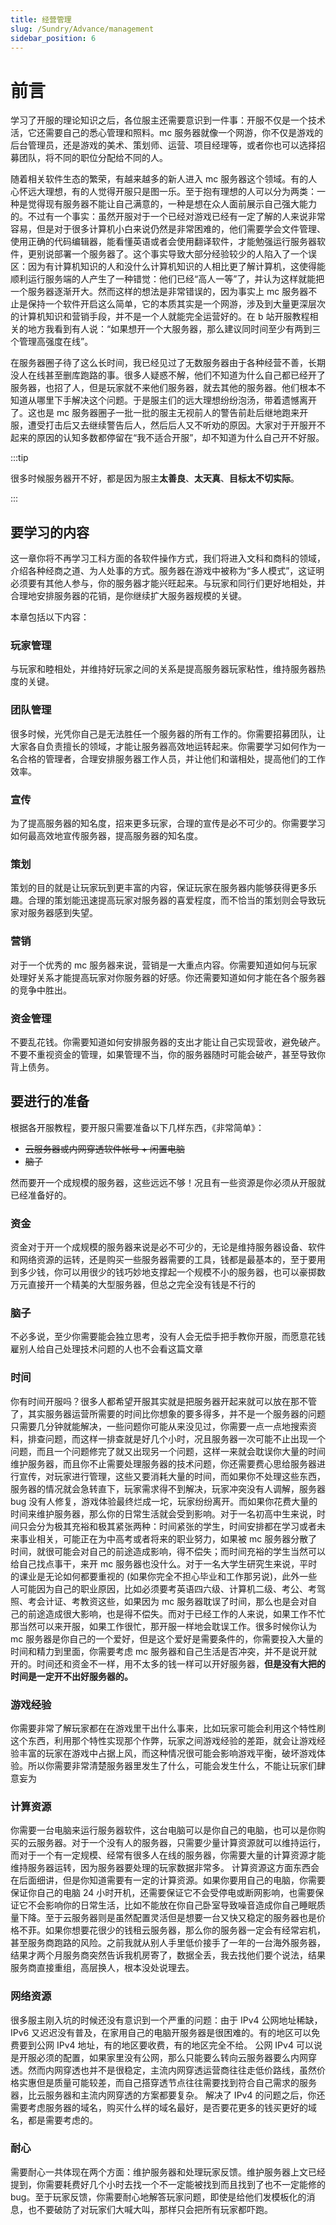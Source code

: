 ```yaml
---
title: 经营管理
slug: /Sundry/Advance/management
sidebar_position: 6
---
```


# 前言

学习了开服的理论知识之后，各位服主还需要意识到一件事：开服不仅是一个技术活，它还需要自己的悉心管理和照料。mc 服务器就像一个网游，你不仅是游戏的后台管理员，还是游戏的美术、策划师、运营、项目经理等，或者你也可以选择招募团队，将不同的职位分配给不同的人。

随着相关软件生态的繁荣，有越来越多的新人进入 mc 服务器这个领域。有的人心怀远大理想，有的人觉得开服只是图一乐。至于抱有理想的人可以分为两类：一种是觉得现有服务器不能让自己满意的，一种是想在众人面前展示自己强大能力的。不过有一个事实：虽然开服对于一个已经对游戏已经有一定了解的人来说非常容易，但是对于很多计算机小白来说仍然是非常困难的，他们需要学会文件管理、使用正确的代码编辑器，能看懂英语或者会使用翻译软件，才能勉强运行服务器软件，更别说部署一个服务器了。这个事实导致大部分经验较少的人陷入了一个误区：因为有计算机知识的人和没什么计算机知识的人相比更了解计算机，这使得能顺利运行服务端的人产生了一种错觉：他们已经“高人一等”了，并认为这样就能把一个服务器逐渐开大。然而这样的想法是非常错误的，因为事实上 mc 服务器不止是保持一个软件开启这么简单，它的本质其实是一个网游，涉及到大量更深层次的计算机知识和营销手段，并不是一个人就能完全运营好的。在 b 站开服教程相关的地方我看到有人说：“如果想开一个大服务器，那么建议同时间至少有两到三个管理高强度在线”。

在服务器圈子待了这么长时间，我已经见过了无数服务器由于各种经营不善，长期没人在线甚至删库跑路的事。很多人疑惑不解，他们不知道为什么自己都已经开了服务器，也招了人，但是玩家就不来他们服务器，就去其他的服务器。他们根本不知道从哪里下手解决这个问题。于是服主们的远大理想纷纷泡汤，带着遗憾离开了。这也是 mc 服务器圈子一批一批的服主无视前人的警告前赴后继地跑来开服，遭受打击后又去继续警告后人，然后后人又不听劝的原因。大家对于开服开不起来的原因的认知多数都停留在“我不适合开服”，却不知道为什么自己开不好服。

:::tip

很多时候服务器开不好，都是因为服主**太善良**、**太天真**、**目标太不切实际**。

:::

## 要学习的内容

这一章你将不再学习工科方面的各软件操作方式，我们将进入文科和商科的领域，介绍各种经商之道、为人处事的方式。服务器在游戏中被称为“多人模式”，这证明必须要有其他人参与，你的服务器才能兴旺起来。与玩家和同行们更好地相处，并合理地安排服务器的花销，是你继续扩大服务器规模的关键。

本章包括以下内容：

### 玩家管理

与玩家和睦相处，并维持好玩家之间的关系是提高服务器玩家粘性，维持服务器热度的关键。

### 团队管理

很多时候，光凭你自己是无法胜任一个服务器的所有工作的。你需要招募团队，让大家各自负责擅长的领域，才能让服务器高效地运转起来。你需要学习如何作为一名合格的管理者，合理安排服务器工作人员，并让他们和谐相处，提高他们的工作效率。

### 宣传

为了提高服务器的知名度，招来更多玩家，合理的宣传是必不可少的。你需要学习如何最高效地宣传服务器，提高服务器的知名度。

### 策划

策划的目的就是让玩家玩到更丰富的内容，保证玩家在服务器内能够获得更多乐趣。合理的策划能迅速提高玩家对服务器的喜爱程度，而不恰当的策划则会导致玩家对服务器感到失望。

### 营销

对于一个优秀的 mc 服务器来说，营销是一大重点内容。你需要知道如何与玩家处理好关系才能提高玩家对你服务器的好感。你还需要知道如何才能在各个服务器的竞争中胜出。

### 资金管理

不要乱花钱。你需要知道如何安排服务器的支出才能让自己实现营收，避免破产。不要不重视资金的管理，如果管理不当，你的服务器随时可能会破产，甚至导致你背上债务。

## 要进行的准备

根据各开服教程，要开服只需要准备以下几样东西，《非常简单》：

- ~~云服务器或内网穿透软件帐号 + 闲置电脑~~
- ~~脑子~~

然而要开一个成规模的服务器，这些远远不够！况且有一些资源是你必须从开服就已经准备好的。

### 资金

资金对于开一个成规模的服务器来说是必不可少的，无论是维持服务器设备、软件和网络资源的运转，还是购买一些服务器需要的工具，钱都是最基本的，至于要用到多少钱，你可以用很少的钱巧妙地支撑起一个规模不小的服务器，也可以豪掷数万元直接开一个精美的大型服务器，但总之完全没有钱是不行的

### 脑子

不必多说，至少你需要能会独立思考，没有人会无偿手把手教你开服，而愿意花钱雇别人给自己处理技术问题的人也不会看这篇文章

### 时间

你有时间开服吗？很多人都希望开服其实就是把服务器开起来就可以放在那不管了，其实服务器运营所需要的时间比你想象的要多得多，并不是一个服务器的问题只需要几分钟就能解决，一些问题你可能从来没见过，你需要一点一点地搜索资料，排查问题，而这样一排查就是好几个小时，况且服务器一次可能不止出现一个问题，而且一个问题修完了就又出现另一个问题，这样一来就会耽误你大量的时间维护服务器，而且你不止需要处理服务器的技术问题，你还需要费心思给服务器进行宣传，对玩家进行管理，这些又要消耗大量的时间，而如果你不处理这些东西，服务器的情况就会急转直下，玩家需求得不到解决，玩家冲突没有人调解，服务器 bug 没有人修复，游戏体验最终烂成一坨，玩家纷纷离开。而如果你花费大量的时间来维护服务器，那么你的日常生活就会受到影响。对于一名初高中生来说，时间只会分为极其充裕和极其紧张两种：时间紧张的学生，时间安排都在学习或者未来事业相关，可能正在为中高考或者将来的职业努力，如果被 mc 服务器分散了时间，就很可能会对自己的前途造成影响，得不偿失；而时间充裕的学生当然可以给自己找点事干，来开 mc 服务器也没什么。对于一名大学生研究生来说，平时的课业是无论如何都要重视的 (如果你完全不担心毕业和工作那另说)，此外一些人可能因为自己的职业原因，比如必须要考英语四六级、计算机二级、考公、考驾照、考会计证、考教资这些，如果因为 mc 服务器耽误了时间，那么也是会对自己的前途造成很大影响，也是得不偿失。而对于已经工作的人来说，如果工作不忙那当然可以来开服，如果工作很忙，那开服一样地会耽误工作。很多时候你认为 mc 服务器是你自己的一个爱好，但是这个爱好是需要条件的，你需要投入大量的时间和精力到里面，你需要考虑 mc 服务器和自己生活是否冲突，并不是说开就开的。时间还和资金不一样，用不太多的钱一样可以开好服务器，**但是没有大把的时间是一定开不出好服务器的。**

### 游戏经验

你需要非常了解玩家都在在游戏里干出什么事来，比如玩家可能会利用这个特性刷这个东西，利用那个特性实现那个作弊，玩家之间游戏经验的差距，就会让游戏经验丰富的玩家在游戏中占据上风，而这种情况很可能会影响游戏平衡，破坏游戏体验。所以你需要非常清楚服务器里发生了什么，可能会发生什么，不能让玩家们肆意妄为

### 计算资源

你需要一台电脑来运行服务器软件，这台电脑可以是你自己的电脑，也可以是你购买的云服务器。对于一个没有人的服务器，只需要少量计算资源就可以维持运行，而对于一个有一定规模、经常有很多人在线的服务器，你需要大量的计算资源才能维持服务器运转，因为服务器要处理的玩家数据非常多。
计算资源这方面东西会在后面细讲，但是你知道需要有一定的计算资源。如果你要用自己的电脑，你需要保证你自己的电脑 24 小时开机，还需要保证它不会受停电或断网影响，也需要保证它不会影响你的日常生活，比如不能放在你自己卧室导致噪音造成你自己睡眠质量下降。至于云服务器则是虽然配置灵活但是想要一台又快又稳定的服务器也是价格不菲。如果你想要花很少的钱租云服务器，那么你的服务器一定会有经常宕机，甚至服务商跑路的风险。之前我就从别人手里低价接手了一年的一台海外服务器，结果才两个月服务商突然告诉我机房寄了，数据全丢，我去找他们要个说法，结果服务商直接重组，高层换人，根本没处说理去。

### 网络资源

很多服主刚入坑的时候还没有意识到一个严重的问题：由于 IPv4 公网地址稀缺，IPv6 又迟迟没有普及，在家用自己的电脑开服务器是很困难的。有的地区可以免费要到公网 IPv4 地址，有的地区要收费，有的地区完全不给。
公网 IPv4 可以说是开服必须的配置，如果家里没有公网，那么只能要么转向云服务器要么内网穿透。然而内网穿透也并不是很稳定，主流内网穿透运营商往往走低价路线，虽然价格实惠但是质量可能较差，而自己搭穿透节点往往需要找到符合自己需求的服务器，比云服务器和主流内网穿透的方案都要复杂。
解决了 IPv4 的问题之后，你还需要考虑服务器的域名，购买什么样的域名最好，是否要花更多的钱买更好的域名，都是需要考虑的。

### 耐心

需要耐心一共体现在两个方面：维护服务器和处理玩家反馈。维护服务器上文已经提到，你需要耗费好几个小时去找一个不一定能被找到而且找到了也不一定能修的 bug。至于玩家反馈，你需要耐心地解答玩家问题，即使是给他们发模板化的消息，也不要破防了对玩家们大喊大叫，那样只会把所有玩家都吓跑。
